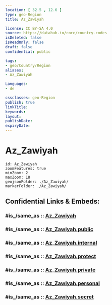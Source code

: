 ```yaml
---
location: [ 32.5 , 12.6 ] 
type: geo-Region
title: Az_Zawiyah

license: CC BY-SA 4.0
source: https://datahub.io/core/country-codes
isDeleted: false
isReadOnly: false
draft: false
confidential: public

tags:
- geo/Country/Region
aliases:
- Az_Zawiyah

Languages:
- de

cssclasses: geo-Region
publish: true
linkTitle: 
keywords: 
layout: 
publishDate: 
expiryDate: 
---
```


# Az_Zawiyah

```leaflet
id: Az_Zawiyah
zoomFeatures: true 
minZoom: 2 
maxZoom: 18
geojsonFolder: ./Az_Zawiyah/
markerFolder: ./Az_Zawiyah/
```


## Confidential Links & Embeds: 

### #is_/same_as :: [Az_Zawiyah](/_Standards/Earth/Continent/Africa/Africa~North/Libya/Districs~Libya/Az_Zawiyah.md) 

### #is_/same_as :: [Az_Zawiyah.public](/_public/Earth/Continent/Africa/Africa~North/Libya/Districs~Libya/Az_Zawiyah.public.md) 

### #is_/same_as :: [Az_Zawiyah.internal](/_internal/Earth/Continent/Africa/Africa~North/Libya/Districs~Libya/Az_Zawiyah.internal.md) 

### #is_/same_as :: [Az_Zawiyah.protect](/_protect/Earth/Continent/Africa/Africa~North/Libya/Districs~Libya/Az_Zawiyah.protect.md) 

### #is_/same_as :: [Az_Zawiyah.private](/_private/Earth/Continent/Africa/Africa~North/Libya/Districs~Libya/Az_Zawiyah.private.md) 

### #is_/same_as :: [Az_Zawiyah.personal](/_personal/Earth/Continent/Africa/Africa~North/Libya/Districs~Libya/Az_Zawiyah.personal.md) 

### #is_/same_as :: [Az_Zawiyah.secret](/_secret/Earth/Continent/Africa/Africa~North/Libya/Districs~Libya/Az_Zawiyah.secret.md)

